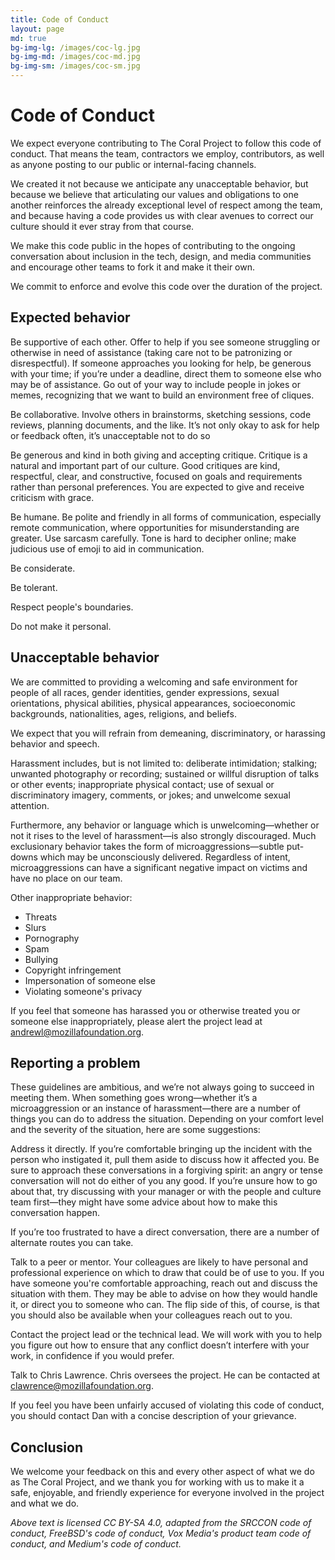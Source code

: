 ```yaml
---
title: Code of Conduct
layout: page
md: true
bg-img-lg: /images/coc-lg.jpg
bg-img-md: /images/coc-md.jpg
bg-img-sm: /images/coc-sm.jpg
---
```

# Code of Conduct

We expect everyone contributing to The Coral Project to follow this code of conduct. That means the team, contractors we employ, contributors, as well as anyone posting to our public or internal-facing channels.

We created it not because we anticipate any unacceptable behavior, but because we believe that articulating our values and obligations to one another reinforces the already exceptional level of respect among the team, and because having a code provides us with clear avenues to correct our culture should it ever stray from that course.

We make this code public in the hopes of contributing to the ongoing conversation about inclusion in the tech, design, and media communities and encourage other teams to fork it and make it their own.

We commit to enforce and evolve this code over the duration of the project.

## Expected behavior

Be supportive of each other. Offer to help if you see someone struggling or otherwise in need of assistance (taking care not to be patronizing or disrespectful). If someone approaches you looking for help, be generous with your time; if you’re under a deadline, direct them to someone else who may be of assistance. Go out of your way to include people in jokes or memes, recognizing that we want to build an environment free of cliques.

Be collaborative. Involve others in brainstorms, sketching sessions, code reviews, planning documents, and the like. It’s not only okay to ask for help or feedback often, it’s unacceptable not to do so

Be generous and kind in both giving and accepting critique. Critique is a natural and important part of our culture. Good critiques are kind, respectful, clear, and constructive, focused on goals and requirements rather than personal preferences. You are expected to give and receive criticism with grace.

Be humane. Be polite and friendly in all forms of communication, especially remote communication, where opportunities for misunderstanding are greater. Use sarcasm carefully. Tone is hard to decipher online; make judicious use of emoji to aid in communication.

Be considerate.

Be tolerant.

Respect people's boundaries.

Do not make it personal.

## Unacceptable behavior

We are committed to providing a welcoming and safe environment for people of all races, gender identities, gender expressions, sexual orientations, physical abilities, physical appearances, socioeconomic backgrounds, nationalities, ages, religions, and beliefs.

We expect that you will refrain from demeaning, discriminatory, or harassing behavior and speech.

Harassment includes, but is not limited to: deliberate intimidation; stalking; unwanted photography or recording; sustained or willful disruption of talks or other events; inappropriate physical contact; use of sexual or discriminatory imagery, comments, or jokes; and unwelcome sexual attention.

Furthermore, any behavior or language which is unwelcoming—whether or not it rises to the level of harassment—is also strongly discouraged. Much exclusionary behavior takes the form of microaggressions—subtle put-downs which may be unconsciously delivered. Regardless of intent, microaggressions can have a significant negative impact on victims and have no place on our team.

Other inappropriate behavior:

* Threats
* Slurs
* Pornography
* Spam
* Bullying
* Copyright infringement
* Impersonation of someone else
* Violating someone's privacy

If you feel that someone has harassed you or otherwise treated you or someone else inappropriately, please alert the project lead at [andrewl@mozillafoundation.org](mailto:andrewl@mozillafoundation.org).

## Reporting a problem

These guidelines are ambitious, and we’re not always going to succeed in meeting them. When something goes wrong—whether it’s a microaggression or an instance of harassment—there are a number of things you can do to address the situation. Depending on your comfort level and the severity of the situation, here are some suggestions:

Address it directly. If you’re comfortable bringing up the incident with the person who instigated it, pull them aside to discuss how it affected you. Be sure to approach these conversations in a forgiving spirit: an angry or tense conversation will not do either of you any good. If you’re unsure how to go about that, try discussing with your manager or with the people and culture team first—they might have some advice about how to make this conversation happen.

If you’re too frustrated to have a direct conversation, there are a number of alternate routes you can take.

Talk to a peer or mentor. Your colleagues are likely to have personal and professional experience on which to draw that could be of use to you. If you have someone you're comfortable approaching, reach out and discuss the situation with them. They may be able to advise on how they would handle it, or direct you to someone who can. The flip side of this, of course, is that you should also be available when your colleagues reach out to you.

Contact the project lead or the technical lead. We will work with you to help you figure out how to ensure that any conflict doesn’t interfere with your work, in confidence if you would prefer.

Talk to Chris Lawrence. Chris oversees the project. He can be contacted at [clawrence@mozillafoundation.org](mailto:clawrence@mozillafoundation.org).

If you feel you have been unfairly accused of violating this code of conduct, you should contact Dan with a concise description of your grievance.

## Conclusion

We welcome your feedback on this and every other aspect of what we do as The Coral Project, and we thank you for working with us to make it a safe, enjoyable, and friendly experience for everyone involved in the project and what we do.

*Above text is licensed CC BY-SA 4.0, adapted from the SRCCON code of conduct, FreeBSD's code of conduct, Vox Media's product team code of conduct, and Medium's code of conduct.*
